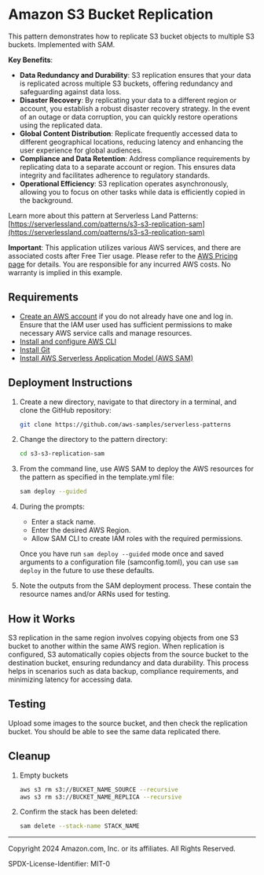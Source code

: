 # Amazon S3 Bucket Replication

This pattern demonstrates how to replicate S3 bucket objects to multiple S3 buckets. Implemented with SAM.

**Key Benefits**:

- **Data Redundancy and Durability**:
    S3 replication ensures that your data is replicated across multiple S3 buckets, offering redundancy and safeguarding against data loss.
- **Disaster Recovery**:
    By replicating your data to a different region or account, you establish a robust disaster recovery strategy. In the event of an outage or data corruption, you can quickly restore operations using the replicated data.
- **Global Content Distribution**:
    Replicate frequently accessed data to different geographical locations, reducing latency and enhancing the user experience for global audiences.
- **Compliance and Data Retention**:
    Address compliance requirements by replicating data to a separate account or region. This ensures data integrity and facilitates adherence to regulatory standards.
- **Operational Efficiency**:
    S3 replication operates asynchronously, allowing you to focus on other tasks while data is efficiently copied in the background.


Learn more about this pattern at Serverless Land Patterns: [https://serverlessland.com/patterns/s3-s3-replication-sam](https://serverlessland.com/patterns/s3-s3-replication-sam)

**Important**: This application utilizes various AWS services, and there are associated costs after Free Tier usage. Please refer to the [AWS Pricing page](https://aws.amazon.com/pricing/) for details. You are responsible for any incurred AWS costs. No warranty is implied in this example.

## Requirements

* [Create an AWS account](https://portal.aws.amazon.com/gp/aws/developer/registration/index.html) if you do not already have one and log in. Ensure that the IAM user used has sufficient permissions to make necessary AWS service calls and manage resources.
* [Install and configure AWS CLI](https://docs.aws.amazon.com/cli/latest/userguide/install-cliv2.html)
* [Install Git](https://git-scm.com/book/en/v2/Getting-Started-Installing-Git)
* [Install AWS Serverless Application Model (AWS SAM)](https://docs.aws.amazon.com/serverless-application-model/latest/developerguide/serverless-sam-cli-install.html)

## Deployment Instructions

1. Create a new directory, navigate to that directory in a terminal, and clone the GitHub repository:
    ```bash
    git clone https://github.com/aws-samples/serverless-patterns
    ```
1. Change the directory to the pattern directory:
    ```bash
    cd s3-s3-replication-sam
    ```
1. From the command line, use AWS SAM to deploy the AWS resources for the pattern as specified in the template.yml file:
    ```bash
    sam deploy --guided
    ```
1. During the prompts:
    * Enter a stack name.
    * Enter the desired AWS Region.
    * Allow SAM CLI to create IAM roles with the required permissions.

    Once you have run `sam deploy --guided` mode once and saved arguments to a configuration file (samconfig.toml), you can use `sam deploy` in the future to use these defaults.

1. Note the outputs from the SAM deployment process. These contain the resource names and/or ARNs used for testing.

## How it Works

S3 replication in the same region involves copying objects from one S3 bucket to another within the same AWS region. When replication is configured, S3 automatically copies objects from the source bucket to the destination bucket, ensuring redundancy and data durability. This process helps in scenarios such as data backup, compliance requirements, and minimizing latency for accessing data.


## Testing

Upload some images to the source bucket, and then check the replication bucket. You should be able to see the same data replicated there.

## Cleanup
 
1. Empty buckets
    ```bash
    aws s3 rm s3://BUCKET_NAME_SOURCE --recursive
    aws s3 rm s3://BUCKET_NAME_REPLICA --recursive

    ```
2. Confirm the stack has been deleted:
    ```bash
    sam delete --stack-name STACK_NAME

    ```

----

Copyright 2024 Amazon.com, Inc. or its affiliates. All Rights Reserved.

SPDX-License-Identifier: MIT-0